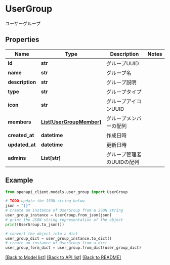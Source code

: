 # UserGroup

ユーザーグループ

## Properties

Name | Type | Description | Notes
------------ | ------------- | ------------- | -------------
**id** | **str** | グループUUID | 
**name** | **str** | グループ名 | 
**description** | **str** | グループ説明 | 
**type** | **str** | グループタイプ | 
**icon** | **str** | グループアイコンUUID | 
**members** | [**List[UserGroupMember]**](UserGroupMember.md) | グループメンバーの配列 | 
**created_at** | **datetime** | 作成日時 | 
**updated_at** | **datetime** | 更新日時 | 
**admins** | **List[str]** | グループ管理者のUUIDの配列 | 

## Example

```python
from openapi_client.models.user_group import UserGroup

# TODO update the JSON string below
json = "{}"
# create an instance of UserGroup from a JSON string
user_group_instance = UserGroup.from_json(json)
# print the JSON string representation of the object
print(UserGroup.to_json())

# convert the object into a dict
user_group_dict = user_group_instance.to_dict()
# create an instance of UserGroup from a dict
user_group_form_dict = user_group.from_dict(user_group_dict)
```
[[Back to Model list]](../README.md#documentation-for-models) [[Back to API list]](../README.md#documentation-for-api-endpoints) [[Back to README]](../README.md)


